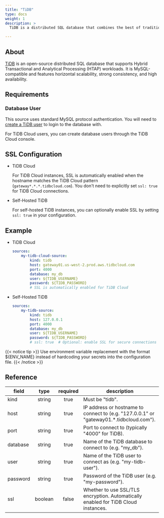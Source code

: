 ```yaml
---
title: "TiDB"
type: docs
weight: 1
description: >
  TiDB is a distributed SQL database that combines the best of traditional RDBMS and NoSQL databases.

---
```


## About

[TiDB][tidb-docs] is an open-source distributed SQL database that supports
Hybrid Transactional and Analytical Processing (HTAP) workloads. It is
MySQL-compatible and features horizontal scalability, strong consistency, and
high availability.

[tidb-docs]: https://docs.pingcap.com/tidb/stable

## Requirements

### Database User

This source uses standard MySQL protocol authentication. You will need to
[create a TiDB user][tidb-users] to login to the database with.

For TiDB Cloud users, you can create database users through the TiDB Cloud
console.

[tidb-users]: https://docs.pingcap.com/tidb/stable/user-account-management

## SSL Configuration

- TiDB Cloud

    For TiDB Cloud instances, SSL is automatically enabled when the hostname
    matches the TiDB Cloud pattern (`gateway*.*.*.tidbcloud.com`). You don't
    need to explicitly set `ssl: true` for TiDB Cloud connections.

- Self-Hosted TiDB

    For self-hosted TiDB instances, you can optionally enable SSL by setting
    `ssl: true` in your configuration.

## Example

- TiDB Cloud

    ```yaml
    sources:
        my-tidb-cloud-source:
            kind: tidb
            host: gateway01.us-west-2.prod.aws.tidbcloud.com
            port: 4000
            database: my_db
            user: ${TIDB_USERNAME}
            password: ${TIDB_PASSWORD}
            # SSL is automatically enabled for TiDB Cloud
    ```

- Self-Hosted TiDB

    ```yaml
    sources:
        my-tidb-source:
            kind: tidb
            host: 127.0.0.1
            port: 4000
            database: my_db
            user: ${TIDB_USERNAME}
            password: ${TIDB_PASSWORD}
            # ssl: true  # Optional: enable SSL for secure connections
    ```

{{< notice tip >}}
Use environment variable replacement with the format ${ENV_NAME}
instead of hardcoding your secrets into the configuration file.
{{< /notice >}}

## Reference

| **field** | **type** | **required** | **description**                                                                            |
|-----------|:--------:|:------------:|--------------------------------------------------------------------------------------------|
| kind      |  string  |     true     | Must be "tidb".                                                                            |
| host      |  string  |     true     | IP address or hostname to connect to (e.g. "127.0.0.1" or "gateway01.*.tidbcloud.com").    |
| port      |  string  |     true     | Port to connect to (typically "4000" for TiDB).                                            |
| database  |  string  |     true     | Name of the TiDB database to connect to (e.g. "my_db").                                    |
| user      |  string  |     true     | Name of the TiDB user to connect as (e.g. "my-tidb-user").                                 |
| password  |  string  |     true     | Password of the TiDB user (e.g. "my-password").                                            |
| ssl       |  boolean |    false     | Whether to use SSL/TLS encryption. Automatically enabled for TiDB Cloud instances.         |
